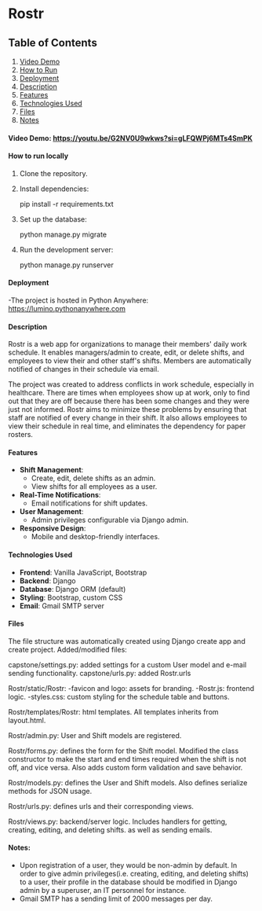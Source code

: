# Rostr

## Table of Contents
1. [Video Demo](#video-demo)
2. [How to Run](#how-to-run-locally)
3. [Deployment](#deployment)
4. [Description](#description)
5. [Features](#features)
6. [Technologies Used](#technologies-used)
7. [Files](#files)
8. [Notes](#notes)


#### Video Demo: https://youtu.be/G2NV0U9wkws?si=gLFQWPj6MTs4SmPK

#### How to run locally
1. Clone the repository.
2. Install dependencies:
   
   pip install -r requirements.txt
4. Set up the database:
   
   python manage.py migrate
6. Run the development server:
   
   python manage.py runserver

#### Deployment
-The project is hosted in Python Anywhere: https://lumino.pythonanywhere.com

#### Description

Rostr is a web app for organizations to manage their members' daily work schedule. It enables managers/admin to create, edit, or delete shifts, and employees to view their and other staff's shifts. Members are automatically notified of changes in their schedule via email.

The project was created to address conflicts in work schedule, especially in healthcare. There are times when employees show up at work, only to find out that they are off because there has been some changes and they were just not informed. Rostr aims to minimize these problems by ensuring that staff are notified of every change in their shift. It also allows employees to view their schedule in real time, and eliminates the dependency for paper rosters.

#### Features
- **Shift Management**:
  - Create, edit, delete shifts as an admin.
  - View shifts for all employees as a user.
- **Real-Time Notifications**:
  - Email notifications for shift updates.
- **User Management**:
  - Admin privileges configurable via Django admin.
- **Responsive Design**:
  - Mobile and desktop-friendly interfaces.


#### Technologies Used
- **Frontend**: Vanilla JavaScript, Bootstrap
- **Backend**: Django
- **Database**: Django ORM (default)
- **Styling**: Bootstrap, custom CSS
- **Email**: Gmail SMTP server


#### Files
The file structure was automatically created using Django create app and create project.
Added/modified files:

capstone/settings.py: added settings for a custom User model and e-mail sending functionality.
capstone/urls.py: added Rostr.urls

Rostr/static/Rostr: 
    -favicon and logo: assets for branding.
    -Rostr.js: frontend logic.
    -styles.css: custom styling for the schedule table and buttons.

Rostr/templates/Rostr: html templates. All templates inherits from layout.html.

Rostr/admin.py: User and Shift models are registered.

Rostr/forms.py: defines the form for the Shift model. Modified the class constructor to make the start and end times required when the shift is not off, and vice versa. Also adds custom form validation and save behavior.

Rostr/models.py: defines the User and Shift models. Also defines serialize methods for JSON usage.

Rostr/urls.py: defines urls and their corresponding views.

Rostr/views.py: backend/server logic. Includes handlers for getting, creating, editing, and deleting shifts. as well as sending emails.


#### Notes:
- Upon registration of a user, they would be non-admin by default. In order to give admin privileges(i.e. creating, editing, and deleting shifts) to a user, their profile in the database should be modified in Django admin by a superuser, an IT personnel for instance.
- Gmail SMTP has a sending limit of 2000 messages per day.







